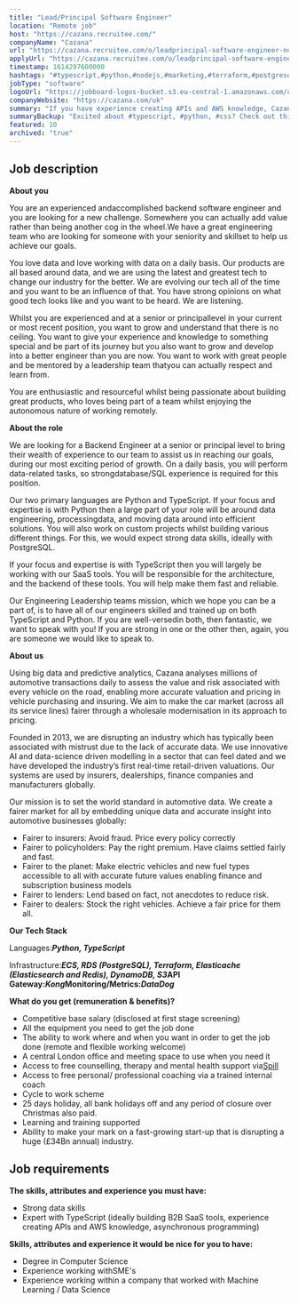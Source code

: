```yaml
---
title: "Lead/Principal Software Engineer"
location: "Remote job"
host: "https://cazana.recruitee.com/"
companyName: "Cazana"
url: "https://cazana.recruitee.com/o/leadprincipal-software-engineer-nodejs-typescript-100-remote"
applyUrl: "https://cazana.recruitee.com/o/leadprincipal-software-engineer-nodejs-typescript-100-remote/c/new"
timestamp: 1614297600000
hashtags: "#typescript,#python,#nodejs,#marketing,#terraform,#postgresql,#aws,#css,#redis,#elasticsearch"
jobType: "software"
logoUrl: "https://jobboard-logos-bucket.s3.eu-central-1.amazonaws.com/cazana"
companyWebsite: "https://cazana.com/uk"
summary: "If you have experience creating APIs and AWS knowledge, Cazana is looking for someone with your knowledge."
summaryBackup: "Excited about #typescript, #python, #css? Check out this job post!"
featured: 10
archived: "true"
---
```


## Job description

**About you**

You are an experienced andaccomplished backend software engineer and you are looking for a new challenge. Somewhere you can actually add value rather than being another cog in the wheel.We have a great engineering team who are looking for someone with your seniority and skillset to help us achieve our goals.

You love data and love working with data on a daily basis. Our products are all based around data, and we are using the latest and greatest tech to change our industry for the better. We are evolving our tech all of the time and you want to be an influence of that. You have strong opinions on what good tech looks like and you want to be heard. We are listening.

Whilst you are experienced and at a senior or principallevel in your current or most recent position, you want to grow and understand that there is no ceiling. You want to give your experience and knowledge to something special and be part of its journey but you also want to grow and develop into a better engineer than you are now. You want to work with great people and be mentored by a leadership team thatyou can actually respect and learn from.

You are enthusiastic and resourceful whilst being passionate about building great products, who loves being part of a team whilst enjoying the autonomous nature of working remotely.

**About the role**

We are looking for a Backend Engineer at a senior or principal level to bring their wealth of experience to our team to assist us in reaching our goals, during our most exciting period of growth. On a daily basis, you will perform data-related tasks, so strongdatabase/SQL experience is required for this position.

Our two primary languages are Python and TypeScript. If your focus and expertise is with Python then a large part of your role will be around data engineering, processingdata, and moving data around into efficient solutions. You will also work on custom projects whilst building various different things. For this, we would expect strong data skills, ideally with PostgreSQL.

If your focus and expertise is with TypeScript then you will largely be working with our SaaS tools. You will be responsible for the architecture, and the backend of these tools. You will help make them fast and reliable.

Our Engineering Leadership teams mission, which we hope you can be a part of, is to have all of our engineers skilled and trained up on both TypeScript and Python. If you are well-versedin both, then fantastic, we want to speak with you! If you are strong in one or the other then, again, you are someone we would like to speak to.

**About us**

Using big data and predictive analytics, Cazana analyses millions of automotive transactions daily to assess the value and risk associated with every vehicle on the road, enabling more accurate valuation and pricing in vehicle purchasing and insuring. We aim to make the car market (across all its service lines) fairer through a wholesale modernisation in its approach to pricing.

Founded in 2013, we are disrupting an industry which has typically been associated with mistrust due to the lack of accurate data. We use innovative AI and data-science driven modelling in a sector that can feel dated and we have developed the industry’s first real-time retail-driven valuations. Our systems are used by insurers, dealerships, finance companies and manufacturers globally.

Our mission is to set the world standard in automotive data. We create a fairer market for all by embedding unique data and accurate insight into automotive businesses globally:

*   Fairer to insurers: Avoid fraud. Price every policy correctly
*   Fairer to policyholders: Pay the right premium. Have claims settled fairly and fast.
*   Fairer to the planet: Make electric vehicles and new fuel types accessible to all with accurate future values enabling finance and subscription business models
*   Fairer to lenders: Lend based on fact, not anecdotes to reduce risk.
*   Fairer to dealers: Stock the right vehicles. Achieve a fair price for them all.

**Our Tech Stack**

Languages:_**Python, TypeScript**_

Infrastructure:**_ECS, RDS (PostgreSQL), Terraform, Elasticache (Elasticsearch and Redis), DynamoDB, S3_**API Gateway:**_Kong_**Monitoring/Metrics:**_DataDog_**

**What do you get (remuneration & benefits)?**

*   Competitive base salary (disclosed at first stage screening)
*   All the equipment you need to get the job done
*   The ability to work where and when you want in order to get the job done (remote and flexible working welcome)
*   A central London office and meeting space to use when you need it
*   Access to free counselling, therapy and mental health support via[Spill](https://www.spill.chat/)
*   Access to free personal/ professional coaching via a trained internal coach
*   Cycle to work scheme
*   25 days holiday, all bank holidays off and any period of closure over Christmas also paid.
*   Learning and training supported
*   Ability to make your mark on a fast-growing start-up that is disrupting a huge (£34Bn annual) industry.

## Job requirements

**The skills, attributes and experience you must have:**

*   Strong data skills
*   Expert with TypeScript (ideally building B2B SaaS tools, experience creating APIs and AWS knowledge, asynchronous programming)

**Skills, attributes and experience it would be nice for you to have:**

*   Degree in Computer Science
*   Experience working withSME's
*   Experience working within a company that worked with Machine Learning / Data Science
